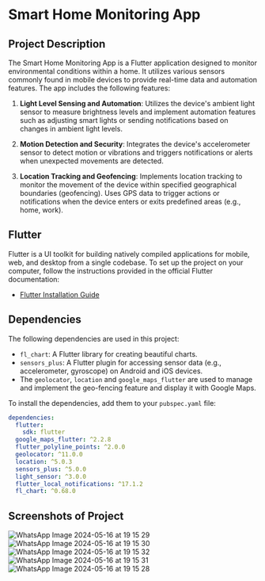 # Smart Home Monitoring App

## Project Description
The Smart Home Monitoring App is a Flutter application designed to monitor environmental conditions within a home. It utilizes various sensors commonly found in mobile devices to provide real-time data and automation features. The app includes the following features:

1. **Light Level Sensing and Automation**: Utilizes the device's ambient light sensor to measure brightness levels and implement automation features such as adjusting smart lights or sending notifications based on changes in ambient light levels.

2. **Motion Detection and Security**: Integrates the device's accelerometer sensor to detect motion or vibrations and triggers notifications or alerts when unexpected movements are detected.

3. **Location Tracking and Geofencing**: Implements location tracking to monitor the movement of the device within specified geographical boundaries (geofencing). Uses GPS data to trigger actions or notifications when the device enters or exits predefined areas (e.g., home, work).

## Flutter
Flutter is a UI toolkit for building natively compiled applications for mobile, web, and desktop from a single codebase. To set up the project on your computer, follow the instructions provided in the official Flutter documentation:

- [Flutter Installation Guide](https://flutter.dev/docs/get-started/install)

## Dependencies
The following dependencies are used in this project:

- `fl_chart`: A Flutter library for creating beautiful charts.
- `sensors_plus`: A Flutter plugin for accessing sensor data (e.g., accelerometer, gyroscope) on Android and iOS devices.
- The `geolocator`, `location` and `google_maps_flutter` are used to manage and implement the geo-fencing feature and display it with Google Maps.

To install the dependencies, add them to your `pubspec.yaml` file:

```yaml
dependencies:
  flutter:
    sdk: flutter
  google_maps_flutter: ^2.2.8
  flutter_polyline_points: ^2.0.0
  geolocator: ^11.0.0
  location: ^5.0.3
  sensors_plus: ^5.0.0  
  light_sensor: ^3.0.0
  flutter_local_notifications: ^17.1.2
  fl_chart: ^0.68.0
```

## Screenshots of Project
![WhatsApp Image 2024-05-16 at 19 15 29](https://github.com/Kabera192/SmartHomeMobileProject/assets/86841304/04df3b39-b433-49f6-8c74-5b05aab2ad00)
![WhatsApp Image 2024-05-16 at 19 15 30](https://github.com/Kabera192/SmartHomeMobileProject/assets/86841304/f68274a5-bc3f-4177-a43b-1d64ae3d04f4)
![WhatsApp Image 2024-05-16 at 19 15 32](https://github.com/Kabera192/SmartHomeMobileProject/assets/86841304/b2ba3b2d-d238-4b57-a5db-fd87901d9475)
![WhatsApp Image 2024-05-16 at 19 15 31](https://github.com/Kabera192/SmartHomeMobileProject/assets/86841304/8cf84d74-dbed-4c3b-bf20-08f7d8dab4bf)
![WhatsApp Image 2024-05-16 at 19 15 28](https://github.com/Kabera192/SmartHomeMobileProject/assets/86841304/0cc014a6-6020-4f7f-a127-78e6fc442621)
